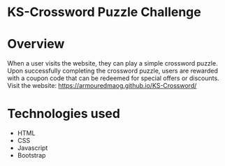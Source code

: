 # KS-Crossword Puzzle Challenge

# Overview
When a user visits the website, they can play a simple crossword puzzle. Upon successfully completing the crossword puzzle, users are rewarded with a coupon code that can be redeemed for special offers or discounts.
Visit the website: https://armouredmaog.github.io/KS-Crossword/

# Technologies used

* HTML
* CSS
* Javascript
* Bootstrap
